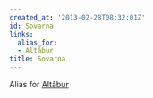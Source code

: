 ```yaml
---
created_at: '2013-02-28T08:32:01Z'
id: Sovarna
links:
  alias_for:
  - Altâbur
title: Sovarna
---
```


Alias for [Altâbur]

  [Altâbur]: Altâbur